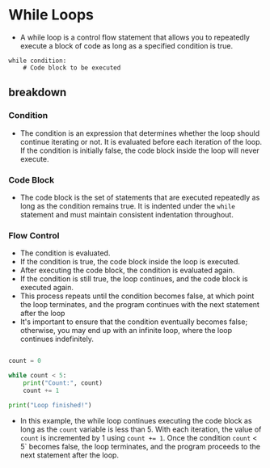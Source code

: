 # While Loops

- A while loop is a control flow statement that allows you to repeatedly execute a block of code as long as a specified condition is true.

```text
while condition:
    # Code block to be executed

```

## breakdown

### Condition

- The condition is an expression that determines whether the loop should continue iterating or not. It is evaluated before each iteration of the loop. If the condition is initially false, the code block inside the loop will never execute.

### Code Block

- The code block is the set of statements that are executed repeatedly as long as the condition remains true. It is indented under the `while` statement and must maintain consistent indentation throughout.

### Flow Control

- The condition is evaluated.
- If the condition is true, the code block inside the loop is executed.
- After executing the code block, the condition is evaluated again.
- If the condition is still true, the loop continues, and the code block is executed again.
- This process repeats until the condition becomes false, at which point the loop terminates, and the program continues with the next statement after the loop
- It's important to ensure that the condition eventually becomes false; otherwise, you may end up with an infinite loop, where the loop continues indefinitely.

```python

count = 0

while count < 5:
    print("Count:", count)
    count += 1

print("Loop finished!")
```

- In this example, the while loop continues executing the code block as long as the `count` variable is less than 5. With each iteration, the value of `count` is incremented by 1 using `count += 1`. Once the condition `count` < 5` becomes false, the loop terminates, and the program proceeds to the next statement after the loop.
